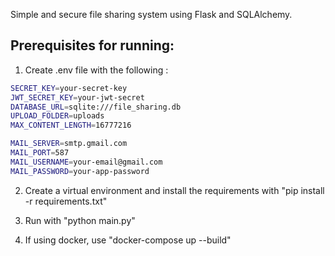 Simple and secure file sharing system using Flask and SQLAlchemy.

## Prerequisites for running:

1. Create .env file with the following :

```bash
SECRET_KEY=your-secret-key
JWT_SECRET_KEY=your-jwt-secret
DATABASE_URL=sqlite:///file_sharing.db
UPLOAD_FOLDER=uploads
MAX_CONTENT_LENGTH=16777216

MAIL_SERVER=smtp.gmail.com
MAIL_PORT=587
MAIL_USERNAME=your-email@gmail.com
MAIL_PASSWORD=your-app-password
```

2. Create a virtual environment and install the requirements with "pip install -r requirements.txt"

3. Run with "python main.py"

4. If using docker, use "docker-compose up --build"

